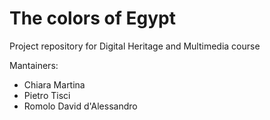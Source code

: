 # The colors of Egypt

Project repository for Digital Heritage and Multimedia course

Mantainers:
* Chiara Martina
* Pietro Tisci
* Romolo David d'Alessandro
